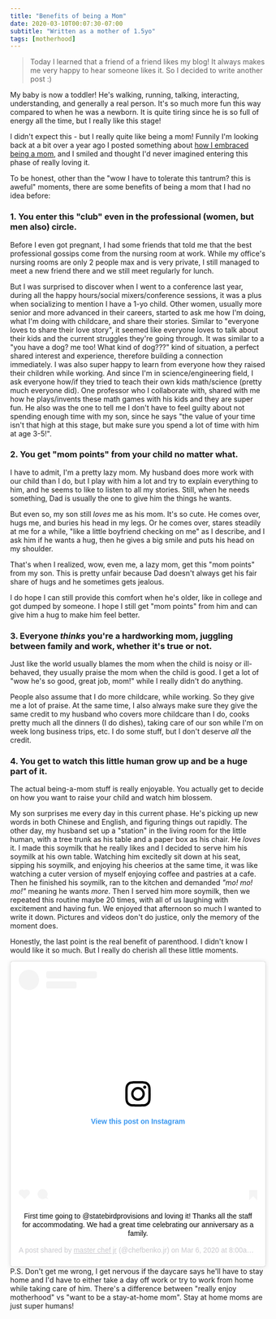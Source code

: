```yaml
---
title: "Benefits of being a Mom"
date: 2020-03-10T00:07:30-07:00
subtitle: "Written as a mother of 1.5yo"
tags: [motherhood]
---
```


> Today I learned that a friend of a friend likes my blog! It always makes me very happy to hear someone likes it. So I decided to write another post :) 


My baby is now a toddler! He's walking, running, talking, interacting, understanding, and generally a real person. It's so much more fun this way compared to when he was a newborn. It is quite tiring since he is so full of energy all the time, but I really like this stage! 

I didn't expect this - but I really quite like being a mom! Funnily I'm looking back at a bit over a year ago I posted something about [how I embraced being a mom](https://wendyhackermom.com/post/2018-10-19-how-i-embrace-being-mom/), and I smiled and thought I'd never imagined entering this phase of really loving it. 

To be honest, other than the "wow I have to tolerate this tantrum? this is aweful" moments, there are some benefits of being a mom that I had no idea before: 

### 1. You enter this "club" even in the professional (women, but men also) circle. 
Before I even got pregnant, I had some friends that told me that the best professional gossips come from the nursing room at work. While my office's nursing rooms are only 2 people max and is very private, I still managed to meet a new friend there and we still meet regularly for lunch. 

But I was surprised to discover when I went to a conference last year, during all the happy hours/social mixers/conference sessions, it was a plus when socializing to mention I have a 1-yo child. Other women, usually more senior and more advanced in their careers, started to ask me how I'm doing, what I'm doing with childcare, and share their stories. Similar to "everyone loves to share their love story", it seemed like everyone loves to talk about their kids and the current struggles they're going through. It was similar to a "you have a dog? me too! What kind of dog???" kind of situation, a perfect shared interest and experience, therefore building a connection immediately. I was also super happy to learn from everyone how they raised their children while working. And since I'm in science/engineering field, I ask everyone how/if they tried to teach their own kids math/science (pretty much everyone did). One professor who I collaborate with, shared with me how he plays/invents these math games with his kids and they are super fun. He also was the one to tell me I don't have to feel guilty about not spending enough time with my son, since he says "the value of your time isn't that high at this stage, but make sure you spend a lot of time with him at age 3-5!". 

### 2. You get "mom points" from your child no matter what. 
I have to admit, I'm a pretty lazy mom. My husband does more work with our child than I do, but I play with him a lot and try to explain everything to him, and he seems to like to listen to all my stories. Still, when he needs something, Dad is usually the one to give him the things he wants. 

But even so, my son still *loves* me as his mom. It's so cute. He comes over, hugs me, and buries his head in my legs. Or he comes over, stares steadily at me for a while, "like a little boyfriend checking on me" as I describe, and I ask him if he wants a hug, then he gives a big smile and puts his head on my shoulder. 

That's when I realized, wow, even me, a lazy mom, get this "mom points" from my son. This is pretty unfair because Dad doesn't always get his fair share of hugs and he sometimes gets jealous. 

I do hope I can still provide this comfort when he's older, like in college and got dumped by someone. I hope I still get "mom points" from him and can give him a hug to make him feel better. 

### 3. Everyone _thinks_ you're a hardworking mom, juggling between family and work, whether it's true or not. 
Just like the world usually blames the mom when the child is noisy or ill-behaved, they usually praise the mom when the child is good. I get a lot of "wow he's so good, great job, mom!" while I really didn't do anything. 

People also assume that I do more childcare, while working. So they give me a lot of praise. At the same time, I also always make sure they give the same credit to my husband who covers more childcare than I do, cooks pretty much all the dinners (I do dishes), taking care of our son while I'm on week long business trips, etc. I do some stuff, but I don't deserve *all* the credit. 

### 4. You get to watch this little human grow up and be a huge part of it. 
The actual being-a-mom stuff is really enjoyable. You actually get to decide on how you want to raise your child and watch him blossem. 

My son surprises me every day in this current phase. He's picking up new words in both Chinese and English, and figuring things out rapidly. The other day, my husband set up a "station" in the living room for the little human, with a tree trunk as his table and a paper box as his chair. He _loves_ it. I made this soymilk that he really likes and I decided to serve him his soymilk at his own table. Watching him excitedly sit down at his seat, sipping his soymilk, and enjoying his cheerios at the same time, it was like watching a cuter version of myself enjoying coffee and pastries at a cafe. Then he finished his soymilk, ran to the kitchen and demanded *"mo! mo! mo!"* meaning he wants _more_. Then I served him more soymilk, then we repeated this routine maybe 20 times, with all of us laughing with excitement and having fun. We enjoyed that afternoon so much I wanted to write it down. Pictures and videos don't do justice, only the memory of the moment does. 

Honestly, the last point is the real benefit of parenthood. I didn't know I would like it so much. But I really do cherish all these little moments. 

<center>
<blockquote class="instagram-media" data-instgrm-captioned data-instgrm-permalink="https://www.instagram.com/p/B9Zep99huOq/?utm_source=ig_embed&amp;utm_campaign=loading" data-instgrm-version="12" style=" background:#FFF; border:0; border-radius:3px; box-shadow:0 0 1px 0 rgba(0,0,0,0.5),0 1px 10px 0 rgba(0,0,0,0.15); margin: 1px; max-width:540px; min-width:326px; padding:0; width:99.375%; width:-webkit-calc(100% - 2px); width:calc(100% - 2px);"><div style="padding:16px;"> <a href="https://www.instagram.com/p/B9Zep99huOq/?utm_source=ig_embed&amp;utm_campaign=loading" style=" background:#FFFFFF; line-height:0; padding:0 0; text-align:center; text-decoration:none; width:100%;" target="_blank"> <div style=" display: flex; flex-direction: row; align-items: center;"> <div style="background-color: #F4F4F4; border-radius: 50%; flex-grow: 0; height: 40px; margin-right: 14px; width: 40px;"></div> <div style="display: flex; flex-direction: column; flex-grow: 1; justify-content: center;"> <div style=" background-color: #F4F4F4; border-radius: 4px; flex-grow: 0; height: 14px; margin-bottom: 6px; width: 100px;"></div> <div style=" background-color: #F4F4F4; border-radius: 4px; flex-grow: 0; height: 14px; width: 60px;"></div></div></div><div style="padding: 19% 0;"></div> <div style="display:block; height:50px; margin:0 auto 12px; width:50px;"><svg width="50px" height="50px" viewBox="0 0 60 60" version="1.1" xmlns="https://www.w3.org/2000/svg" xmlns:xlink="https://www.w3.org/1999/xlink"><g stroke="none" stroke-width="1" fill="none" fill-rule="evenodd"><g transform="translate(-511.000000, -20.000000)" fill="#000000"><g><path d="M556.869,30.41 C554.814,30.41 553.148,32.076 553.148,34.131 C553.148,36.186 554.814,37.852 556.869,37.852 C558.924,37.852 560.59,36.186 560.59,34.131 C560.59,32.076 558.924,30.41 556.869,30.41 M541,60.657 C535.114,60.657 530.342,55.887 530.342,50 C530.342,44.114 535.114,39.342 541,39.342 C546.887,39.342 551.658,44.114 551.658,50 C551.658,55.887 546.887,60.657 541,60.657 M541,33.886 C532.1,33.886 524.886,41.1 524.886,50 C524.886,58.899 532.1,66.113 541,66.113 C549.9,66.113 557.115,58.899 557.115,50 C557.115,41.1 549.9,33.886 541,33.886 M565.378,62.101 C565.244,65.022 564.756,66.606 564.346,67.663 C563.803,69.06 563.154,70.057 562.106,71.106 C561.058,72.155 560.06,72.803 558.662,73.347 C557.607,73.757 556.021,74.244 553.102,74.378 C549.944,74.521 548.997,74.552 541,74.552 C533.003,74.552 532.056,74.521 528.898,74.378 C525.979,74.244 524.393,73.757 523.338,73.347 C521.94,72.803 520.942,72.155 519.894,71.106 C518.846,70.057 518.197,69.06 517.654,67.663 C517.244,66.606 516.755,65.022 516.623,62.101 C516.479,58.943 516.448,57.996 516.448,50 C516.448,42.003 516.479,41.056 516.623,37.899 C516.755,34.978 517.244,33.391 517.654,32.338 C518.197,30.938 518.846,29.942 519.894,28.894 C520.942,27.846 521.94,27.196 523.338,26.654 C524.393,26.244 525.979,25.756 528.898,25.623 C532.057,25.479 533.004,25.448 541,25.448 C548.997,25.448 549.943,25.479 553.102,25.623 C556.021,25.756 557.607,26.244 558.662,26.654 C560.06,27.196 561.058,27.846 562.106,28.894 C563.154,29.942 563.803,30.938 564.346,32.338 C564.756,33.391 565.244,34.978 565.378,37.899 C565.522,41.056 565.552,42.003 565.552,50 C565.552,57.996 565.522,58.943 565.378,62.101 M570.82,37.631 C570.674,34.438 570.167,32.258 569.425,30.349 C568.659,28.377 567.633,26.702 565.965,25.035 C564.297,23.368 562.623,22.342 560.652,21.575 C558.743,20.834 556.562,20.326 553.369,20.18 C550.169,20.033 549.148,20 541,20 C532.853,20 531.831,20.033 528.631,20.18 C525.438,20.326 523.257,20.834 521.349,21.575 C519.376,22.342 517.703,23.368 516.035,25.035 C514.368,26.702 513.342,28.377 512.574,30.349 C511.834,32.258 511.326,34.438 511.181,37.631 C511.035,40.831 511,41.851 511,50 C511,58.147 511.035,59.17 511.181,62.369 C511.326,65.562 511.834,67.743 512.574,69.651 C513.342,71.625 514.368,73.296 516.035,74.965 C517.703,76.634 519.376,77.658 521.349,78.425 C523.257,79.167 525.438,79.673 528.631,79.82 C531.831,79.965 532.853,80.001 541,80.001 C549.148,80.001 550.169,79.965 553.369,79.82 C556.562,79.673 558.743,79.167 560.652,78.425 C562.623,77.658 564.297,76.634 565.965,74.965 C567.633,73.296 568.659,71.625 569.425,69.651 C570.167,67.743 570.674,65.562 570.82,62.369 C570.966,59.17 571,58.147 571,50 C571,41.851 570.966,40.831 570.82,37.631"></path></g></g></g></svg></div><div style="padding-top: 8px;"> <div style=" color:#3897f0; font-family:Arial,sans-serif; font-size:14px; font-style:normal; font-weight:550; line-height:18px;"> View this post on Instagram</div></div><div style="padding: 12.5% 0;"></div> <div style="display: flex; flex-direction: row; margin-bottom: 14px; align-items: center;"><div> <div style="background-color: #F4F4F4; border-radius: 50%; height: 12.5px; width: 12.5px; transform: translateX(0px) translateY(7px);"></div> <div style="background-color: #F4F4F4; height: 12.5px; transform: rotate(-45deg) translateX(3px) translateY(1px); width: 12.5px; flex-grow: 0; margin-right: 14px; margin-left: 2px;"></div> <div style="background-color: #F4F4F4; border-radius: 50%; height: 12.5px; width: 12.5px; transform: translateX(9px) translateY(-18px);"></div></div><div style="margin-left: 8px;"> <div style=" background-color: #F4F4F4; border-radius: 50%; flex-grow: 0; height: 20px; width: 20px;"></div> <div style=" width: 0; height: 0; border-top: 2px solid transparent; border-left: 6px solid #f4f4f4; border-bottom: 2px solid transparent; transform: translateX(16px) translateY(-4px) rotate(30deg)"></div></div><div style="margin-left: auto;"> <div style=" width: 0px; border-top: 8px solid #F4F4F4; border-right: 8px solid transparent; transform: translateY(16px);"></div> <div style=" background-color: #F4F4F4; flex-grow: 0; height: 12px; width: 16px; transform: translateY(-4px);"></div> <div style=" width: 0; height: 0; border-top: 8px solid #F4F4F4; border-left: 8px solid transparent; transform: translateY(-4px) translateX(8px);"></div></div></div></a> <p style=" margin:8px 0 0 0; padding:0 4px;"> <a href="https://www.instagram.com/p/B9Zep99huOq/?utm_source=ig_embed&amp;utm_campaign=loading" style=" color:#000; font-family:Arial,sans-serif; font-size:14px; font-style:normal; font-weight:normal; line-height:17px; text-decoration:none; word-wrap:break-word;" target="_blank">First time going to @statebirdprovisions and loving it! Thanks all the staff for accommodating. We had a great time celebrating our anniversary as a family.</a></p> <p style=" color:#c9c8cd; font-family:Arial,sans-serif; font-size:14px; line-height:17px; margin-bottom:0; margin-top:8px; overflow:hidden; padding:8px 0 7px; text-align:center; text-overflow:ellipsis; white-space:nowrap;">A post shared by <a href="https://www.instagram.com/chefbenko.jr/?utm_source=ig_embed&amp;utm_campaign=loading" style=" color:#c9c8cd; font-family:Arial,sans-serif; font-size:14px; font-style:normal; font-weight:normal; line-height:17px;" target="_blank"> master chef jr</a> (@chefbenko.jr) on <time style=" font-family:Arial,sans-serif; font-size:14px; line-height:17px;" datetime="2020-03-06T16:00:10+00:00">Mar 6, 2020 at 8:00am PST</time></p></div></blockquote> <script async src="//www.instagram.com/embed.js"></script>
</center>
P.S. Don't get me wrong, I get nervous if the daycare says he'll have to stay home and I'd have to either take a day off work or try to work from home while taking care of him. There's a difference between "really enjoy motherhood" vs "want to be a stay-at-home mom". Stay at home moms are just super humans! 